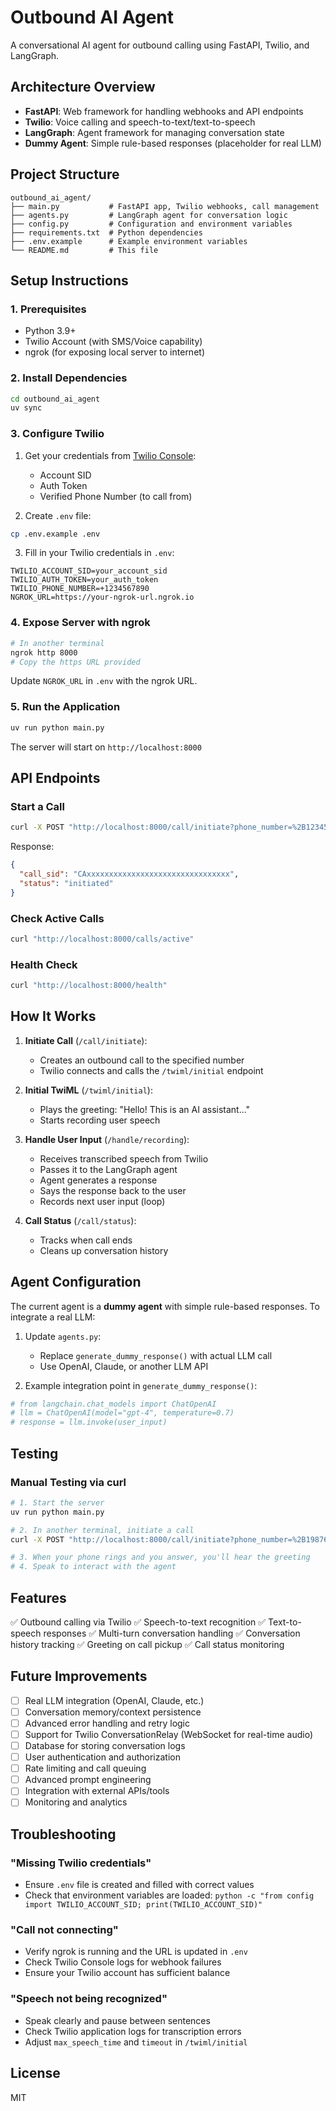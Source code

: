 # Outbound AI Agent

A conversational AI agent for outbound calling using FastAPI, Twilio, and LangGraph.

## Architecture Overview

- **FastAPI**: Web framework for handling webhooks and API endpoints
- **Twilio**: Voice calling and speech-to-text/text-to-speech
- **LangGraph**: Agent framework for managing conversation state
- **Dummy Agent**: Simple rule-based responses (placeholder for real LLM)

## Project Structure

```
outbound_ai_agent/
├── main.py           # FastAPI app, Twilio webhooks, call management
├── agents.py         # LangGraph agent for conversation logic
├── config.py         # Configuration and environment variables
├── requirements.txt  # Python dependencies
├── .env.example      # Example environment variables
└── README.md         # This file
```

## Setup Instructions

### 1. Prerequisites

- Python 3.9+
- Twilio Account (with SMS/Voice capability)
- ngrok (for exposing local server to internet)

### 2. Install Dependencies

```bash
cd outbound_ai_agent
uv sync
```

### 3. Configure Twilio

1. Get your credentials from [Twilio Console](https://console.twilio.com):
   - Account SID
   - Auth Token
   - Verified Phone Number (to call from)

2. Create `.env` file:
```bash
cp .env.example .env
```

3. Fill in your Twilio credentials in `.env`:
```
TWILIO_ACCOUNT_SID=your_account_sid
TWILIO_AUTH_TOKEN=your_auth_token
TWILIO_PHONE_NUMBER=+1234567890
NGROK_URL=https://your-ngrok-url.ngrok.io
```

### 4. Expose Server with ngrok

```bash
# In another terminal
ngrok http 8000
# Copy the https URL provided
```

Update `NGROK_URL` in `.env` with the ngrok URL.

### 5. Run the Application

```bash
uv run python main.py
```

The server will start on `http://localhost:8000`

## API Endpoints

### Start a Call

```bash
curl -X POST "http://localhost:8000/call/initiate?phone_number=%2B1234567890"
```

Response:
```json
{
  "call_sid": "CAxxxxxxxxxxxxxxxxxxxxxxxxxxxxxxxx",
  "status": "initiated"
}
```

### Check Active Calls

```bash
curl "http://localhost:8000/calls/active"
```

### Health Check

```bash
curl "http://localhost:8000/health"
```

## How It Works

1. **Initiate Call** (`/call/initiate`):
   - Creates an outbound call to the specified number
   - Twilio connects and calls the `/twiml/initial` endpoint

2. **Initial TwiML** (`/twiml/initial`):
   - Plays the greeting: "Hello! This is an AI assistant..."
   - Starts recording user speech

3. **Handle User Input** (`/handle/recording`):
   - Receives transcribed speech from Twilio
   - Passes it to the LangGraph agent
   - Agent generates a response
   - Says the response back to the user
   - Records next user input (loop)

4. **Call Status** (`/call/status`):
   - Tracks when call ends
   - Cleans up conversation history

## Agent Configuration

The current agent is a **dummy agent** with simple rule-based responses. To integrate a real LLM:

1. Update `agents.py`:
   - Replace `generate_dummy_response()` with actual LLM call
   - Use OpenAI, Claude, or another LLM API

2. Example integration point in `generate_dummy_response()`:
```python
# from langchain.chat_models import ChatOpenAI
# llm = ChatOpenAI(model="gpt-4", temperature=0.7)
# response = llm.invoke(user_input)
```

## Testing

### Manual Testing via curl

```bash
# 1. Start the server
uv run python main.py

# 2. In another terminal, initiate a call
curl -X POST "http://localhost:8000/call/initiate?phone_number=%2B19876543210"

# 3. When your phone rings and you answer, you'll hear the greeting
# 4. Speak to interact with the agent
```

## Features

✅ Outbound calling via Twilio
✅ Speech-to-text recognition
✅ Text-to-speech responses
✅ Multi-turn conversation handling
✅ Conversation history tracking
✅ Greeting on call pickup
✅ Call status monitoring

## Future Improvements

- [ ] Real LLM integration (OpenAI, Claude, etc.)
- [ ] Conversation memory/context persistence
- [ ] Advanced error handling and retry logic
- [ ] Support for Twilio ConversationRelay (WebSocket for real-time audio)
- [ ] Database for storing conversation logs
- [ ] User authentication and authorization
- [ ] Rate limiting and call queuing
- [ ] Advanced prompt engineering
- [ ] Integration with external APIs/tools
- [ ] Monitoring and analytics

## Troubleshooting

### "Missing Twilio credentials"
- Ensure `.env` file is created and filled with correct values
- Check that environment variables are loaded: `python -c "from config import TWILIO_ACCOUNT_SID; print(TWILIO_ACCOUNT_SID)"`

### "Call not connecting"
- Verify ngrok is running and the URL is updated in `.env`
- Check Twilio Console logs for webhook failures
- Ensure your Twilio account has sufficient balance

### "Speech not being recognized"
- Speak clearly and pause between sentences
- Check Twilio application logs for transcription errors
- Adjust `max_speech_time` and `timeout` in `/twiml/initial`

## License

MIT
